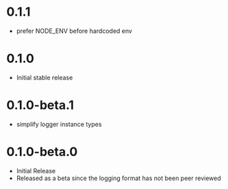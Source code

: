 # 0.1.1

 - prefer NODE_ENV before hardcoded env

# 0.1.0

 - Initial stable release

# 0.1.0-beta.1

 - simplify logger instance types

# 0.1.0-beta.0

 - Initial Release
 - Released as a beta since the logging format has not been peer reviewed
